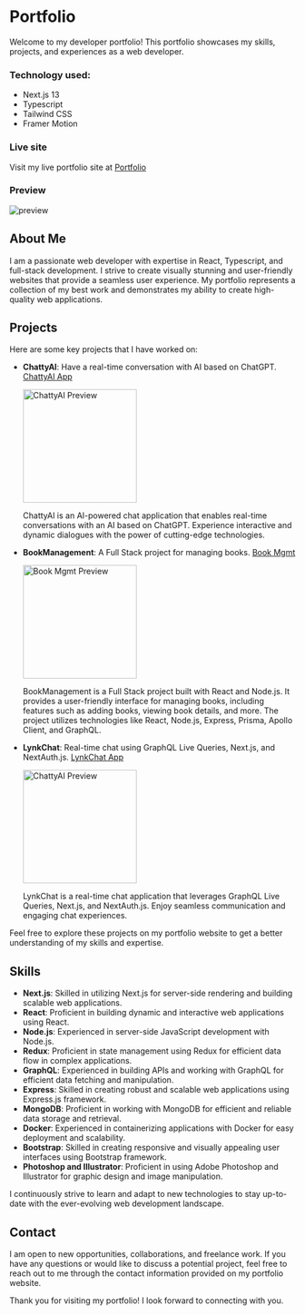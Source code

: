 # Portfolio

Welcome to my developer portfolio! This portfolio showcases my skills, projects, and experiences as a web developer.

### Technology used:

- Next.js 13
- Typescript
- Tailwind CSS
- Framer Motion

### Live site

Visit my live portfolio site at [Portfolio](https://www.giorgiosavron.com/)

### Preview

![preview](/client/src/images/demo.gif)

## About Me

I am a passionate web developer with expertise in React, Typescript, and full-stack development. I strive to create visually stunning and user-friendly websites that provide a seamless user experience. My portfolio represents a collection of my best work and demonstrates my ability to create high-quality web applications.

## Projects

Here are some key projects that I have worked on:

- **ChattyAI**: Have a real-time conversation with AI based on ChatGPT. [ChattyAI App](https://chatty-ai-kappa.vercel.app/)

  <img src="/client/src/images/readme/aichat.gif" alt="ChattyAI Preview" height="200">

  ChattyAI is an AI-powered chat application that enables real-time conversations with an AI based on ChatGPT. Experience interactive and dynamic dialogues with the power of cutting-edge technologies.

- **BookManagement**: A Full Stack project for managing books. [Book Mgmt](https://book-management-system.herokuapp.com/)

    <img src="/client/src/images/readme/book.gif" alt="Book Mgmt Preview" height="200">

  BookManagement is a Full Stack project built with React and Node.js. It provides a user-friendly interface for managing books, including features such as adding books, viewing book details, and more. The project utilizes technologies like React, Node.js, Express, Prisma, Apollo Client, and GraphQL.

- **LynkChat**: Real-time chat using GraphQL Live Queries, Next.js, and NextAuth.js. [LynkChat App](https:/lynk-chat.vercel.app)

  <img src="/client/src/images/readme/chat.gif" alt="ChattyAI Preview" height="200">

  LynkChat is a real-time chat application that leverages GraphQL Live Queries, Next.js, and NextAuth.js. Enjoy seamless communication and engaging chat experiences.

Feel free to explore these projects on my portfolio website to get a better understanding of my skills and expertise.

## Skills

- **Next.js**: Skilled in utilizing Next.js for server-side rendering and building scalable web applications.
- **React**: Proficient in building dynamic and interactive web applications using React.
- **Node.js**: Experienced in server-side JavaScript development with Node.js.
- **Redux**: Proficient in state management using Redux for efficient data flow in complex applications.
- **GraphQL**: Experienced in building APIs and working with GraphQL for efficient data fetching and manipulation.
- **Express**: Skilled in creating robust and scalable web applications using Express.js framework.
- **MongoDB**: Proficient in working with MongoDB for efficient and reliable data storage and retrieval.
- **Docker**: Experienced in containerizing applications with Docker for easy deployment and scalability.
- **Bootstrap**: Skilled in creating responsive and visually appealing user interfaces using Bootstrap framework.
- **Photoshop and Illustrator**: Proficient in using Adobe Photoshop and Illustrator for graphic design and image manipulation.

I continuously strive to learn and adapt to new technologies to stay up-to-date with the ever-evolving web development landscape.

## Contact

I am open to new opportunities, collaborations, and freelance work. If you have any questions or would like to discuss a potential project, feel free to reach out to me through the contact information provided on my portfolio website.

Thank you for visiting my portfolio! I look forward to connecting with you.
